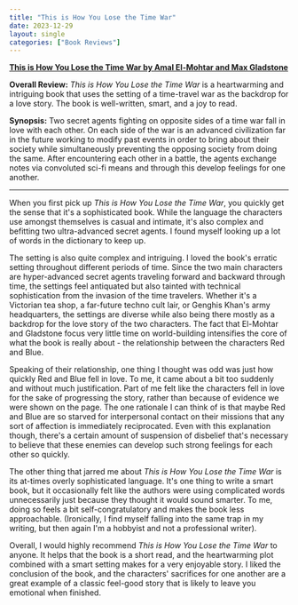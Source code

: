 ```yaml
---
title: "This is How You Lose the Time War"
date: 2023-12-29
layout: single
categories: ["Book Reviews"]
---
```


**[This is How You Lose the Time War by Amal El-Mohtar and Max Gladstone](https://www.goodreads.com/book/show/43352954-this-is-how-you-lose-the-time-war)**

**Overall Review:** _This is How You Lose the Time War_ is a heartwarming and intriguing book that uses the setting of a time-travel war as the backdrop for a love story. The book is well-written, smart, and a joy to read.

**Synopsis:** Two secret agents fighting on opposite sides of a time war fall in love with each other. On each side of the war is an advanced civilization far in the future working to modify past events in order to bring about their society while simultaneously preventing the opposing society from doing the same. After encountering each other in a battle, the agents exchange notes via convoluted sci-fi means and through this develop feelings for one another.

---

When you first pick up *This is How You Lose the Time War*, you quickly get the sense that it's a sophisticated book. While the language the characters use amongst themselves is casual and intimate, it's also complex and befitting two ultra-advanced secret agents. I found myself looking up a lot of words in the dictionary to keep up.

The setting is also quite complex and intriguing. I loved the book's erratic setting throughout different periods of time. Since the two main characters are hyper-advanced secret agents traveling forward and backward through time, the settings feel antiquated but also tainted with technical sophistication from the invasion of the time travelers. Whether it's a Victorian tea shop, a far-future techno cult lair, or Genghis Khan's army headquarters, the settings are diverse while also being there mostly as a backdrop for the love story of the two characters. The fact that El-Mohtar and Gladstone focus very little time on world-building intensifies the core of what the book is really about - the relationship between the characters Red and Blue.

Speaking of their relationship, one thing I thought was odd was just how quickly Red and Blue fell in love. To me, it came about a bit too suddenly and without much justification. Part of me felt like the characters fell in love for the sake of progressing the story, rather than because of evidence we were shown on the page. The one rationale I can think of is that maybe Red and Blue are so starved for interpersonal contact on their missions that any sort of affection is immediately reciprocated. Even with this explanation though, there's a certain amount of suspension of disbelief that's necessary to believe that these enemies can develop such strong feelings for each other so quickly.

The other thing that jarred me about _This is How You Lose the Time War_ is its at-times overly sophisticated language. It's one thing to write a smart book, but it occasionally felt like the authors were using complicated words unnecessarily just because they thought it would sound smarter. To me, doing so feels a bit self-congratulatory and makes the book less approachable. (Ironically, I find myself falling into the same trap in my writing, but then again I'm a hobbyist and not a professional writer).

Overall, I would highly recommend _This is How You Lose the Time War_ to anyone. It helps that the book is a short read, and the heartwarming plot combined with a smart setting makes for a very enjoyable story. I liked the conclusion of the book, and the characters' sacrifices for one another are a great example of a classic feel-good story that is likely to leave you emotional when finished.